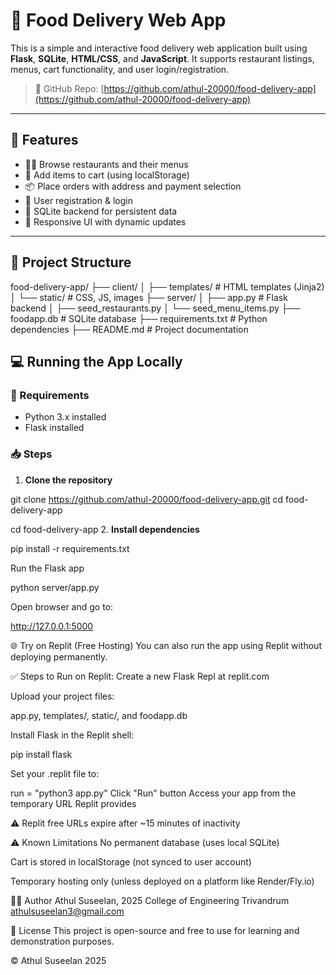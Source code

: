 # 🍔 Food Delivery Web App

This is a simple and interactive food delivery web application built using **Flask**, **SQLite**, **HTML/CSS**, and **JavaScript**. It supports restaurant listings, menus, cart functionality, and user login/registration.

> 🔗 GitHub Repo: [https://github.com/athul-20000/food-delivery-app](https://github.com/athul-20000/food-delivery-app)

---

## 🚀 Features

- 👨‍🍳 Browse restaurants and their menus
- 🛒 Add items to cart (using localStorage)
- 📦 Place orders with address and payment selection
- 🔐 User registration & login
- 💽 SQLite backend for persistent data
- 🎨 Responsive UI with dynamic updates

---

## 🧱 Project Structure

food-delivery-app/
├── client/
│ ├── templates/ # HTML templates (Jinja2)
│ └── static/ # CSS, JS, images
├── server/
│ ├── app.py # Flask backend
│ ├── seed_restaurants.py
│ └── seed_menu_items.py
├── foodapp.db # SQLite database
├── requirements.txt # Python dependencies
├── README.md # Project documentation



## 💻 Running the App Locally

### 🔧 Requirements
- Python 3.x installed
- Flask installed

### 📥 Steps

1. **Clone the repository**  

git clone https://github.com/athul-20000/food-delivery-app.git
cd food-delivery-app


cd food-delivery-app
2. **Install dependencies**  

pip install -r requirements.txt

Run the Flask app

python server/app.py

Open browser and go to:

http://127.0.0.1:5000

🌐 Try on Replit (Free Hosting)
You can also run the app using Replit without deploying permanently.

✅ Steps to Run on Replit:
Create a new Flask Repl at replit.com

Upload your project files:

app.py, templates/, static/, and foodapp.db

Install Flask in the Replit shell:

pip install flask

Set your .replit file to:

run = "python3 app.py"
Click "Run" button
Access your app from the temporary URL Replit provides

⚠️ Replit free URLs expire after ~15 minutes of inactivity

⚠️ Known Limitations
No permanent database (uses local SQLite)

Cart is stored in localStorage (not synced to user account)

Temporary hosting only (unless deployed on a platform like Render/Fly.io)



🧑‍💻 Author
Athul Suseelan, 2025
College of Engineering Trivandrum
athulsuseelan3@gmail.com

📜 License
This project is open-source and free to use for learning and demonstration purposes.

© Athul Suseelan 2025


